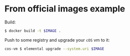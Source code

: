 # From official images example

Build:

```bash
$ docker build -t $IMAGE .
```

Push to some registry and upgrade your `cOS` vm to it:

```bash
cos-vm $ elemental upgrade --system.uri $IMAGE
```
